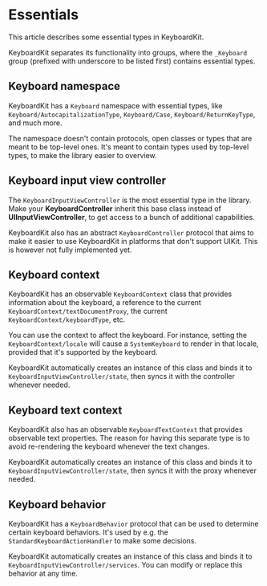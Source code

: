 # Essentials

This article describes some essential types in KeyboardKit.

KeyboardKit separates its functionality into groups, where the `_Keyboard` group (prefixed with underscore to be listed first) contains essential types.



## Keyboard namespace

KeyboardKit has a ``Keyboard`` namespace with essential types, like ``Keyboard/AutocapitalizationType``, ``Keyboard/Case``, ``Keyboard/ReturnKeyType``, and much more.

The namespace doesn't contain protocols, open classes or types that are meant to be top-level ones. It's meant to contain types used by top-level types, to make the library easier to overview.



## Keyboard input view controller

The ``KeyboardInputViewController`` is the most essential type in the library. Make your **KeyboardController** inherit this base class instead of **UIInputViewController**, to get access to a bunch of additional capabilities.

KeyboardKit also has an abstract ``KeyboardController`` protocol that aims to make it easier to use KeyboardKit in platforms that don't support UIKit. This is however not fully implemented yet.



## Keyboard context

KeyboardKit has an observable ``KeyboardContext`` class that provides information about the keyboard, a reference to the current ``KeyboardContext/textDocumentProxy``, the current ``KeyboardContext/keyboardType``, etc.

You can use the context to affect the keyboard. For instance, setting the ``KeyboardContext/locale`` will cause a ``SystemKeyboard`` to render in that locale, provided that it's supported by the keyboard.

KeyboardKit automatically creates an instance of this class and binds it to ``KeyboardInputViewController/state``, then syncs it with the controller whenever needed.



## Keyboard text context

KeyboardKit also has an observable ``KeyboardTextContext`` that provides observable text properties. The reason for having this separate type is to avoid re-rendering the keyboard whenever the text changes.

KeyboardKit automatically creates an instance of this class and binds it to ``KeyboardInputViewController/state``, then syncs it with the proxy whenever needed.



## Keyboard behavior

KeyboardKit has a ``KeyboardBehavior`` protocol that can be used to determine certain keyboard behaviors. It's used by e.g. the ``StandardKeyboardActionHandler`` to make some decisions.

KeyboardKit automatically creates an instance of this class and binds it to ``KeyboardInputViewController/services``. You can modify or replace this behavior at any time.
